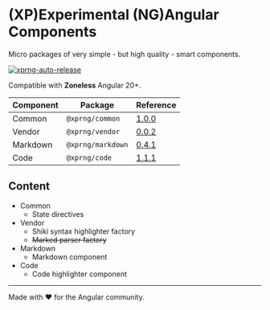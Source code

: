 # (XP)Experimental (NG)Angular Components

Micro packages of very simple - but high quality - smart components.

[![xprng-auto-release](https://github.com/ziv/xprng/actions/workflows/ci.yml/badge.svg)](https://github.com/ziv/xprng/actions/workflows/ci.yml)

Compatible with **Zoneless** Angular 20+.

| Component | Package           | Reference                         |
|-----------|-------------------|-----------------------------------|
| Common    | `@xprng/common`   | [1.0.0](xprng/common/README.md)   |
| Vendor    | `@xprng/vendor`   | [0.0.2](xprng/vendor/README.md)   |
| Markdown  | `@xprng/markdown` | [0.4.1](xprng/markdown/README.md) |
| Code      | `@xprng/code`     | [1.1.1](xprng/code/README.md)     |

## Content

* Common
  * State directives
* Vendor
  * Shiki syntax highlighter factory
  * ~~Marked parser factory~~
* Markdown
  * Markdown component
* Code
  * Code highlighter component

---

Made with ❤️ for the Angular community.
